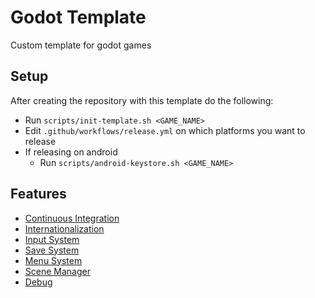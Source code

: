 # Godot Template

Custom template for godot games

## Setup

After creating the repository with this template do the following:

- Run `scripts/init-template.sh <GAME_NAME>`
- Edit `.github/workflows/release.yml` on which platforms you want to release
- If releasing on android
  - Run `scripts/android-keystore.sh <GAME_NAME>`

## Features

- [Continuous Integration](./.github/FEATURES.md)
- [Internationalization](./addons/i18n/README.md)
- [Input System](./addons/input-system/README.md)
- [Save System](./addons/save-system/README.md)
- [Menu System](./addons/menu-system/README.md)
- [Scene Manager](./addons/scene-manager/README.md)
- [Debug](./addons/debug/README.md)
